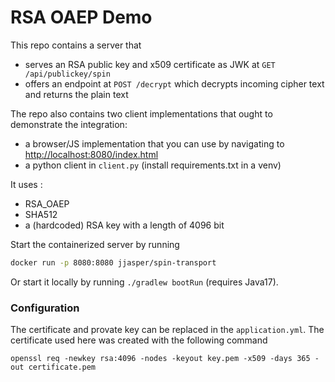 # RSA OAEP Demo

This repo contains a server that
* serves an RSA public key and x509 certificate as JWK at `GET /api/publickey/spin`
* offers an endpoint at `POST /decrypt` which decrypts incoming cipher text and returns the plain text

The repo also contains two client implementations that ought to demonstrate the integration:
* a browser/JS implementation that you can use by navigating to [http://localhost:8080/index.html](http://localhost:8080/index.html)
* a python client in `client.py` (install requirements.txt in a venv)

It uses :
* RSA_OAEP
* SHA512
* a (hardcoded) RSA key with a length of 4096 bit

Start the containerized server by running
```bash
docker run -p 8080:8080 jjasper/spin-transport
```

Or start it locally by running `./gradlew bootRun` (requires Java17).

### Configuration

The certificate and provate key can be replaced in the `application.yml`.
The certificate used here was created with the following command
```
openssl req -newkey rsa:4096 -nodes -keyout key.pem -x509 -days 365 -out certificate.pem
```
